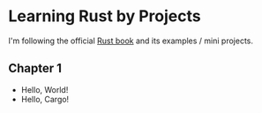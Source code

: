 # Learning Rust by Projects

I'm following the official [Rust book](https://doc.rust-lang.org/book/title-page.html) and its examples / mini projects.

## Chapter 1

- Hello, World!
- Hello, Cargo!
